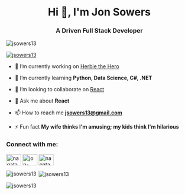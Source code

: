 <h1 align="center">Hi 👋, I'm Jon Sowers</h1>
<h3 align="center">A Driven Full Stack Developer</h3>

<p align="left"> <img src="https://komarev.com/ghpvc/?username=jsowers13&label=Profile%20views&color=0e75b6&style=flat" alt="jsowers13" /> </p>

<p align="left"> <a href="https://github.com/ryo-ma/github-profile-trophy"><img src="https://github-profile-trophy.vercel.app/?username=jsowers13" alt="jsowers13" /></a> </p>

- 🔭 I’m currently working on [Herbie the Hero](https://github.com/jsowers13/herbie-the-hero)

- 🌱 I’m currently learning **Python, Data Science, C#, .NET**

- 👯 I’m looking to collaborate on [React](https://github.com/facebook/react)

- 💬 Ask me about **React**

- 📫 How to reach me **jsowers13@gmail.com**

- ⚡ Fun fact **My wife thinks I'm amusing; my kids think I'm hilarious**

<h3 align="left">Connect with me:</h3>
<p align="left">
<a href="https://twitter.com/nagatamen113" target="blank"><img align="center" src="https://raw.githubusercontent.com/rahuldkjain/github-profile-readme-generator/master/src/images/icons/Social/twitter.svg" alt="nagatamen113" height="30" width="40" /></a>
<a href="https://linkedin.com/in/jon-sowers" target="blank"><img align="center" src="https://raw.githubusercontent.com/rahuldkjain/github-profile-readme-generator/master/src/images/icons/Social/linked-in-alt.svg" alt="jon-sowers" height="30" width="40" /></a>
<a href="https://instagram.com/nagatamen_13" target="blank"><img align="center" src="https://raw.githubusercontent.com/rahuldkjain/github-profile-readme-generator/master/src/images/icons/Social/instagram.svg" alt="nagatamen_13" height="30" width="40" /></a>
</p>

<p><img align="left" src="https://github-readme-stats.vercel.app/api/top-langs?username=jsowers13&show_icons=true&locale=en&layout=compact" alt="jsowers13" /></p>

<p>&nbsp;<img align="center" src="https://github-readme-stats.vercel.app/api?username=jsowers13&show_icons=true&locale=en" alt="jsowers13" /></p>

<p><img align="center" src="https://github-readme-streak-stats.herokuapp.com/?user=jsowers13&" alt="jsowers13" /></p>


